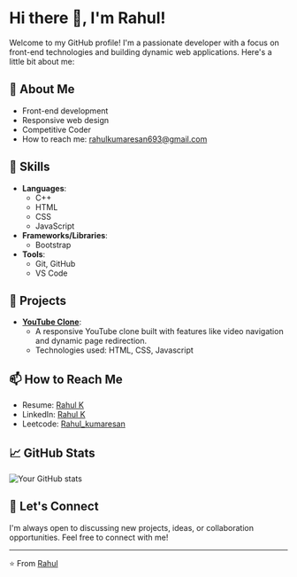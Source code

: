 # Hi there 👋, I'm Rahul!

Welcome to my GitHub profile! I'm a passionate developer with a focus on front-end technologies and building dynamic web applications. Here's a little bit about me:

## 💬 About Me
- Front-end development
- Responsive web design
- Competitive Coder
- How to reach me: rahulkumaresan693@gmail.com

## 🚀 Skills
- **Languages**:
  - C++ 
  - HTML
  -  CSS
  - JavaScript
- **Frameworks/Libraries**:
  -  Bootstrap
- **Tools**:
  - Git, GitHub
  -  VS Code

## 🔭 Projects 
- **[YouTube Clone](https://github.com/Rahul-693/Youtube-Clone)**:
  - A responsive YouTube clone built with features like video navigation and dynamic page redirection.
  - Technologies used: HTML, CSS, Javascript

## 📫 How to Reach Me
- Resume: [Rahul K](https://drive.google.com/file/d/12z7b1ccUKEVe_4tZ_wD4KyxSbDTjwapW/view?usp=sharing)
- LinkedIn: [Rahul K](https://www.linkedin.com/in/rahul-k-aa36b0233/)
- Leetcode: [Rahul_kumaresan](https://leetcode.com/u/Rahul_kumaresan/)


## 📈 GitHub Stats
![Your GitHub stats](https://github-readme-stats.vercel.app/api?username=Rahul-693&show_icons=true&theme=radical)

## 🤝 Let's Connect
I'm always open to discussing new projects, ideas, or collaboration opportunities. Feel free to connect with me!

---

⭐️ From [Rahul](https://github.com/Rahul-693)
